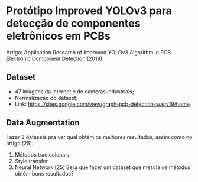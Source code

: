 # Protótipo Improved YOLOv3 para detecção de componentes eletrônicos em PCBs
Artigo: Application Research of Improved YOLOv3 Algorithm in PCB Electronic Component Detection (2019)

## Dataset
* 47 imagens da internet e de câmeras industriais;
* Normalização do dataset;
* Link: https://sites.google.com/view/graph-pcb-detection-wacv19/home.

## Data Augmentation
Fazer 3 datasets pra ver qual obtém os melhores resultados, assim como no artigo [25].
1. Métodos tradiocionais
2. Style transfer
3. Neural Network [25]
Será que fazer um dataset que mescla os métodos obtém bons resultados?